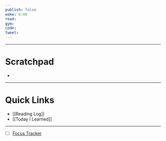 ```yaml
---
publish: false
wake: 6:00
read:
gym:
code:
tweet:
---
```

***
# Scratchpad
- 



---
# Quick Links
- [[Reading Log]]
- [[Today I Learned]]
***
- [ ] [Focus Tracker](https://docs.google.com/spreadsheets/d/18ZL9CSRxE2z7pTKcaPGe3749GMO9Ov2UjVsRMQqShBk/edit#gid=696776801)
